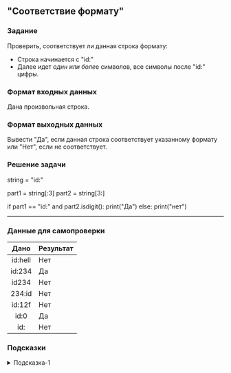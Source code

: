 ## "Соответствие формату"

### Задание

Проверить, соответствует ли данная строка формату:
* Строка начинается с "id:"
* Далее идет *один или боле*е символов, все символы после "id:" цифры.

### Формат входных данных

Дана произвольная строка.

### Формат выходных данных

Вывести "Да", если данная строка соответствует указанному формату или "Нет", если не соответствует.

### Решение задачи

string = "id:"

part1 = string[:3]
part2 = string[3:]

if part1 == "id:" and part2.isdigit():
    print("Да")
else:
    print("нет")

---

### Данные для самопроверки

| Дано | Результат |
| :---: | --- |
|    id:hell    | Нет |
|    id:234    | Да |
|    id234    | Нет |
|    234:id    | Нет |
|    id:12f    | Нет |
|    id:0    | Да |
|    id:    | Нет |

### Подсказки

<details>
<summary>Подсказка-1</summary>
Вспомните про срезы.
</details>
